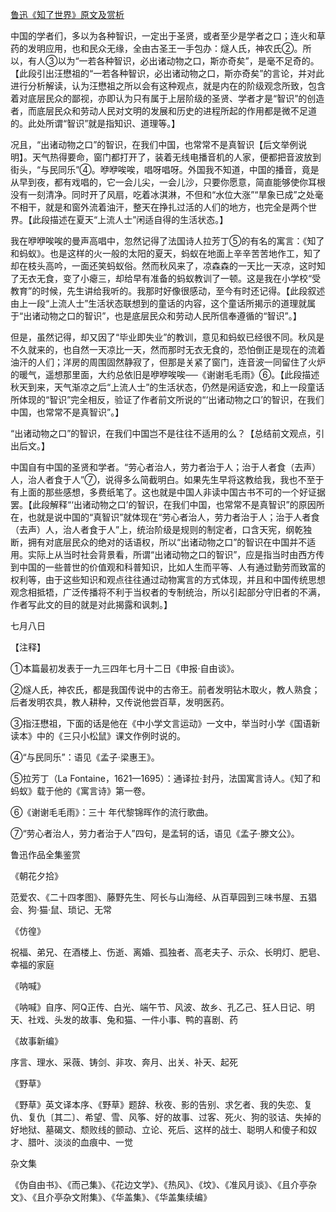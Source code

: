 [鲁迅《知了世界》原文及赏析](https://www.vrrw.net/wx/8462.html)

中国的学者们，多以为各种智识，一定出于圣贤，或者至少是学者之口；连火和草药的发明应用，也和民众无缘，全由古圣王一手包办：燧人氏，神农氏②。所以，有人③以为“一若各种智识，必出诸动物之口，斯亦奇矣”，是毫不足奇的。【此段引出汪懋祖的“一若各种智识，必出诸动物之口，斯亦奇矣”的言论，并对此进行分析解读，认为汪懋祖之所以会有这种观点，就是内在的阶级观念所致，包含着对底层民众的鄙视，亦即认为只有属于上层阶级的圣贤、学者才是“智识”的创造者，而底层民众和劳动人民对文明的发展和历史的进程所起的作用都是微不足道的。此处所谓“智识”就是指知识、道理等。】



况且，“出诸动物之口”的智识，在我们中国，也常常不是真智识【后文举例说明】。天气热得要命，窗门都打开了，装着无线电播音机的人家，便都把音波放到街头，“与民同乐”④。咿咿唉唉，唱呀唱呀。外国我不知道，中国的播音，竟是从早到夜，都有戏唱的，它一会儿尖，一会儿沙，只要你愿意，简直能够使你耳根没有一刻清净。同时开了风扇，吃着冰淇淋，不但和“水位大涨”“旱象已成”之处毫不相干，就是和窗外流着油汗，整天在挣扎过活的人们的地方，也完全是两个世界。【此段描述在夏天“上流人士”闲适自得的生活状态。】

我在咿咿唉唉的曼声高唱中，忽然记得了法国诗人拉芳丁⑤的有名的寓言：《知了和蚂蚁》。也是这样的火一般的太阳的夏天，蚂蚁在地面上辛辛苦苦地作工，知了却在枝头高吟，一面还笑蚂蚁俗。然而秋风来了，凉森森的一天比一天凉，这时知了无衣无食，变了小瘪三，却给早有准备的蚂蚁教训了一顿。这是我在小学校“受教育”的时候，先生讲给我听的。我那时好像很感动，至今有时还记得。【此段叙述由上一段“上流人士”生活状态联想到的童话的内容，这个童话所揭示的道理就属于“出诸动物之口的智识”，也是底层民众和劳动人民所信奉遵循的“智识”。】

但是，虽然记得，却又因了“毕业即失业”的教训，意见和蚂蚁已经很不同。秋风是不久就来的，也自然一天凉比一天，然而那时无衣无食的，恐怕倒正是现在的流着油汗的人们；洋房的周围固然静寂了，但那是关紧了窗门，连音波一同留住了火炉的暖气，遥想那里面，大约总依旧是咿咿唉唉──《谢谢毛毛雨》⑥。【此段描述秋天到来，天气渐凉之后“上流人士”的生活状态，仍然是闲适安逸，和上一段童话所体现的“智识”完全相反，验证了作者前文所说的“‘出诸动物之口’的智识，在我们中国，也常常不是真智识”。】

“出诸动物之口”的智识，在我们中国岂不是往往不适用的么？【总结前文观点，引出后文。】

中国自有中国的圣贤和学者。“劳心者治人，劳力者治于人；治于人者食（去声）人，治人者食于人”⑦，说得多么简截明白。如果先生早将这教给我，我也不至于有上面的那些感想，多费纸笔了。这也就是中国人非读中国古书不可的一个好证据罢。【此段解释“‘出诸动物之口’的智识，在我们中国，也常常不是真智识”的原因所在，也就是说中国的“真智识”就体现在“劳心者治人，劳力者治于人；治于人者食（去声）人，治人者食于人”上，统治阶级是规则的制定者，口含天宪，纲乾独断，拥有对底层民众的绝对的话语权，所以“出诸动物之口”的智识在中国并不适用。实际上从当时社会背景看，所谓“出诸动物之口的智识”，应是指当时由西方传到中国的一些普世的价值观和科普知识，比如人生而平等、人有通过勤劳而致富的权利等，由于这些知识和观点往往通过动物寓言的方式体现，并且和中国传统思想观念相抵牾，广泛传播将不利于当权者的专制统治，所以引起部分守旧者的不满，作者写此文的目的就是对此揭露和讽刺。】

七月八日





【注释】

①本篇最初发表于一九三四年七月十二日《申报·自由谈》。

②燧人氏，神农氏，都是我国传说中的古帝王。前者发明钻木取火，教人熟食；后者发明农具，教人耕种，又传说他尝百草，发明医药。

③指汪懋祖，下面的话是他在《中小学文言运动》一文中，举当时小学《国语新读本》中的《三只小松鼠》课文作例时说的。

④“与民同乐”：语见《孟子·梁惠王》。

⑤拉芳丁（La Fontaine，1621—1695）：通译拉·封丹，法国寓言诗人。《知了和蚂蚁》载于他的《寓言诗》第一卷。

⑥《谢谢毛毛雨》：三十 年代黎锦晖作的流行歌曲。

⑦“劳心者治人，劳力者治于人”四句，是孟轲的话，语见《孟子·滕文公》。

鲁迅作品全集鉴赏

《朝花夕拾》

范爱农、《二十四孝图》、藤野先生、阿长与山海经、从百草园到三味书屋、五猖会、狗·猫·鼠、琐记、无常

《仿徨》

祝福、弟兄、在酒楼上、伤逝、离婚、孤独者、高老夫子、示众、长明灯、肥皂、幸福的家庭

《呐喊》

《呐喊》自序、阿Q正传、白光、端午节、风波、故乡、孔乙己、狂人日记、明天、社戏、头发的故事、兔和猫、一件小事、鸭的喜剧、药

《故事新编》

序言、理水、采薇、铸剑、非攻、奔月、出关、补天、起死

《野草》

《野草》英文译本序、《野草》题辞、秋夜、影的告别、求乞者、我的失恋、复仇、复仇〔其二〕、希望、雪、风筝、好的故事、过客、死火、狗的驳诘、失掉的好地狱、墓碣文、颓败线的颤动、立论、死后、这样的战士、聪明人和傻子和奴才、腊叶、淡淡的血痕中、一觉

杂文集

《伪自由书》、《而己集》、《花边文学》、《热风》、《坟》、《准风月谈》、《且介亭杂文》、《且介亭杂文附集》、《华盖集》、《华盖集续编》

